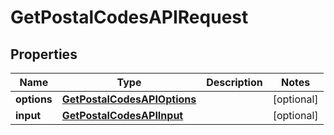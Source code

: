 
# GetPostalCodesAPIRequest

## Properties
Name | Type | Description | Notes
------------ | ------------- | ------------- | -------------
**options** | [**GetPostalCodesAPIOptions**](GetPostalCodesAPIOptions.md) |  |  [optional]
**input** | [**GetPostalCodesAPIInput**](GetPostalCodesAPIInput.md) |  |  [optional]



